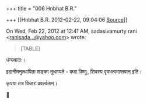 +++
title = "006 Hnbhat B.R."

+++
[[Hnbhat B.R.	2012-02-22, 09:04:06 [Source](https://groups.google.com/g/bvparishat/c/oko4Z57ts9Q)]]



On Wed, Feb 22, 2012 at 12:41 AM, sadasivamurty rani \<[ranisada...@yahoo.com]()\> wrote:  

> [TABLE]

  

  

धन्यवादाः।

  

  

इदानीमनुत्थापिता शङ्का तूथाप्यते - कदा विष्णुः, शिवस्य वृषभत्वमाप्तवान् इति।

  

कृपया तत्र विचारः प्रवर्त्यताम्।

  





